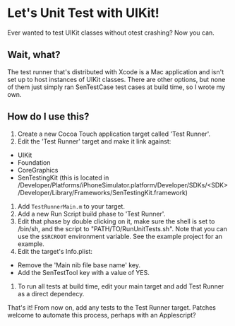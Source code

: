# Let's Unit Test with UIKit!
Ever wanted to test UIKit classes without otest crashing? Now you can.

## Wait, what?
The test runner that's distributed with Xcode is a Mac application and isn't set up to host instances of UIKit classes. There are other options, but none of them just simply ran SenTestCase test cases at build time, so I wrote my own.

## How do I use this?
1. Create a new Cocoa Touch application target called 'Test Runner'.
1. Edit the 'Test Runner' target and make it link against:
  - UIKit
  - Foundation
  - CoreGraphics
  - SenTestingKit (this is located in /Developer/Platforms/iPhoneSimulator.platform/Developer/SDKs/&lt;SDK&gt;/Developer/Library/Frameworks/SenTestingKit.framework)
1. Add `TestRunnerMain.m` to your target.
1. Add a new Run Script build phase to 'Test Runner'.
1. Edit that phase by double clicking on it, make sure the shell is set to /bin/sh, and the script to "PATH/TO/RunUnitTests.sh". Note that you can use the `$SRCROOT` environment variable. See the example project for an example.
1. Edit the target's Info.plist:
  - Remove the 'Main nib file base name' key.
  - Add the SenTestTool key with a value of YES.
1. To run all tests at build time, edit your main target and add Test Runner as a direct dependecy.

That's it! From now on, add any tests to the Test Runner target. Patches welcome to automate this process, perhaps with an Applescript?